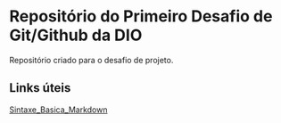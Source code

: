 # Repositório do Primeiro Desafio de Git/Github da DIO
Repositório criado para o desafio de projeto.

## Links úteis
[Sintaxe_Basica_Markdown](https://www.markdownguide.org/basic-syntax/)
